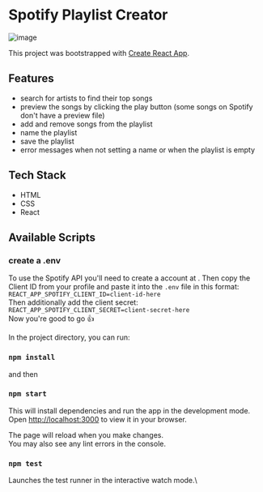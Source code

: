 # Spotify Playlist Creator
![image](https://github.com/user-attachments/assets/2f234d1d-c9d3-4def-90e7-6784cc65b87a)


This project was bootstrapped with [Create React App](https://github.com/facebook/create-react-app).

## Features
- search for artists to find their top songs
- preview the songs by clicking the play button (some songs on Spotify don't have a preview file)
- add and remove songs from the playlist
- name the playlist
- save the playlist
- error messages when not setting a name or when the playlist is empty

## Tech Stack
- HTML
- CSS
- React

## Available Scripts

### create a .env
To use the Spotify API you'll need to create a account at [](https://developer.spotify.com/). Then copy the Client ID from your profile and paste it into the `.env` file in this format:\
`REACT_APP_SPOTIFY_CLIENT_ID=client-id-here`\
Then additionally add the client secret:\
`REACT_APP_SPOTIFY_CLIENT_SECRET=client-secret-here`\
Now you're good to go 👍

In the project directory, you can run:

### `npm install`
and then
### `npm start`

This will install dependencies and run the app in the development mode.\
Open [http://localhost:3000](http://localhost:3000) to view it in your browser.

The page will reload when you make changes.\
You may also see any lint errors in the console.

### `npm test`

Launches the test runner in the interactive watch mode.\


